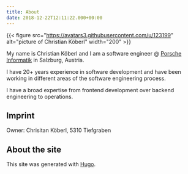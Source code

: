```yaml
---
title: About
date: 2018-12-22T12:11:22.000+00:00
---
```


{{< figure src="https://avatars3.githubusercontent.com/u/123199" alt="picture of Christian Köberl" width="200" >}}

My name is Christian Köberl and I am a software engineer @ [Porsche Informatik](https://www.porscheinformatik.at/) in Salzburg, Austria.

I have 20+ years experience in software development and have been working in different areas of the software engineering process.

I have a broad expertise from frontend development over backend engineering to operations.

## Imprint

Owner: Chrisitan Köberl, 5310 Tiefgraben

## About the site

This site was generated with [Hugo](https://gohugo.io/).